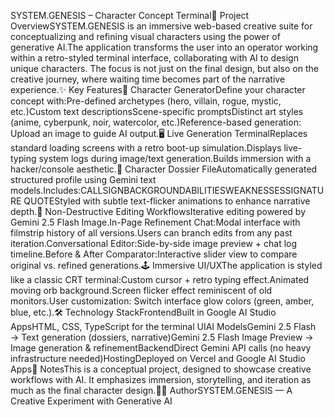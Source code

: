 SYSTEM.GENESIS – Character Concept Terminal🚀 Project OverviewSYSTEM.GENESIS is an immersive web-based creative suite for conceptualizing and refining visual characters using the power of generative AI.The application transforms the user into an operator working within a retro-styled terminal interface, collaborating with AI to design unique characters. The focus is not just on the final design, but also on the creative journey, where waiting time becomes part of the narrative experience.✨ Key Features🎨 Character GeneratorDefine your character concept with:Pre-defined archetypes (hero, villain, rogue, mystic, etc.)Custom text descriptionsScene-specific promptsDistinct art styles (anime, cyberpunk, noir, watercolor, etc.)Reference-based generation: Upload an image to guide AI output.🖥️ Live Generation TerminalReplaces standard loading screens with a retro boot-up simulation.Displays live-typing system logs during image/text generation.Builds immersion with a hacker/console aesthetic.📂 Character Dossier FileAutomatically generated structured profile using Gemini text models.Includes:CALLSIGNBACKGROUNDABILITIESWEAKNESSESSIGNATURE QUOTEStyled with subtle text-flicker animations to enhance narrative depth.🔄 Non-Destructive Editing WorkflowsIterative editing powered by Gemini 2.5 Flash Image.In-Page Refinement Chat:Modal interface with filmstrip history of all versions.Users can branch edits from any past iteration.Conversational Editor:Side-by-side image preview + chat log timeline.Before & After Comparator:Interactive slider view to compare original vs. refined generations.🕹️ Immersive UI/UXThe application is styled like a classic CRT terminal:Custom cursor + retro typing effect.Animated moving orb background.Screen flicker effect reminiscent of old monitors.User customization: Switch interface glow colors (green, amber, blue, etc.).🛠️ Technology StackFrontendBuilt in Google AI Studio AppsHTML, CSS, TypeScript for the terminal UIAI ModelsGemini 2.5 Flash → Text generation (dossiers, narrative)Gemini 2.5 Flash Image Preview → Image generation & refinementBackendDirect Gemini API calls (no heavy infrastructure needed)HostingDeployed on Vercel and Google AI Studio Apps📖 NotesThis is a conceptual project, designed to showcase creative workflows with AI. It emphasizes immersion, storytelling, and iteration as much as the final character design.🧑‍💻 AuthorSYSTEM.GENESIS — A Creative Experiment with Generative AI